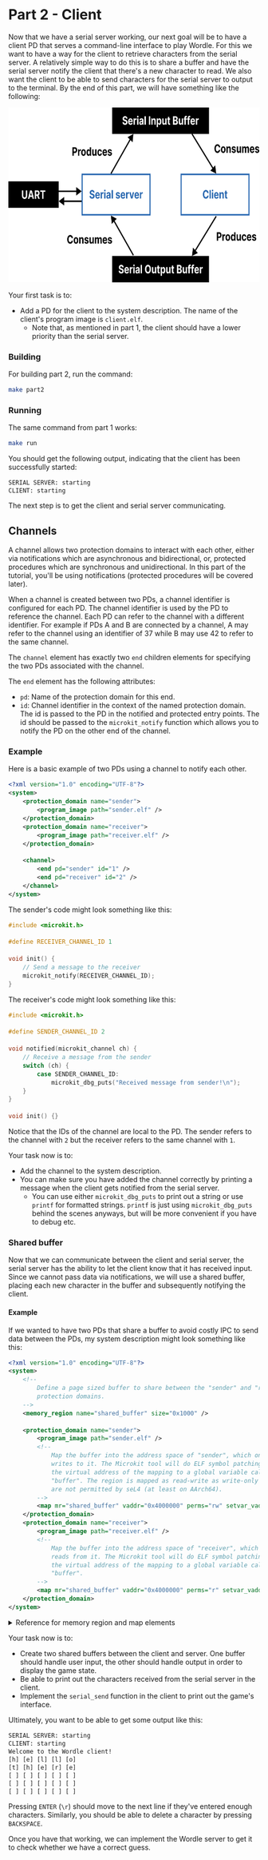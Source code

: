 # Part 2 - Client

Now that we have a serial server working, our next goal will be to have a client PD that serves a command-line interface to play Wordle. For this we want to have a way for the client to retrieve characters from the serial server. A relatively simple way to do this is to share a buffer and have the serial server notify the client that there's a new character to read. We also want the client to be able to send characters for the serial server
to output to the terminal. By the end of this part, we will have something like the following:

<p><img height="350" src="assets/part2/overview.svg" alt="Serial server and client overview" /></p>

<!-- [^1]: While it would be easier to just IPC five characters at a time, since the server has higher priority than the client, doing a protected procedure (same concept as IPC which will be explained later), is restricted in Microkit. See <a href="https://github.com/seL4/microkit/blob/main/docs/manual.md#protected-procedure-priorities" target="_blank">this section</a> in the manual for details. -->

Your first task is to:
* Add a PD for the client to the system description. The name of the client's program image is `client.elf`.
    * Note that, as mentioned in part 1, the client should have a lower priority than the serial server.

### Building

For building part 2, run the command:

```sh
make part2
```

### Running

The same command from part 1 works:
```sh
make run
```

You should get the following output, indicating that the client has been successfully started:
```
SERIAL SERVER: starting
CLIENT: starting
```

The next step is to get the client and serial server communicating.

## Channels

A channel allows two protection domains to interact with each other, either via notifications which are asynchronous and bidirectional, or, protected procedures which are synchronous and unidirectional. In this part of the tutorial, you'll be using notifications (protected procedures will be covered later).

When a channel is created between two PDs, a channel identifier is configured for each PD. The channel identifier is used by the PD to reference the channel. Each PD can refer to the channel with a different identifier. For example if PDs A and B are connected by a channel, A may refer to the channel using an identifier of 37 while B may use 42 to refer to the same channel.

The `channel` element has exactly two `end` children elements for specifying the two PDs associated with the channel.

The `end` element has the following attributes:

* `pd`: Name of the protection domain for this end.
* `id`: Channel identifier in the context of the named protection domain.
The id is passed to the PD in the notified and protected entry points. The id should be passed to the `microkit_notify` function which allows you to notify the PD on the other end of the channel.


### Example

Here is a basic example of two PDs using a channel to notify each other.

```xml
<?xml version="1.0" encoding="UTF-8"?>
<system>
    <protection_domain name="sender">
        <program_image path="sender.elf" />
    </protection_domain>
    <protection_domain name="receiver">
        <program_image path="receiver.elf" />
    </protection_domain>

    <channel>
        <end pd="sender" id="1" />
        <end pd="receiver" id="2" />
    </channel>
</system>
```

The sender's code might look something like this:
```c
#include <microkit.h>

#define RECEIVER_CHANNEL_ID 1

void init() {
    // Send a message to the receiver
    microkit_notify(RECEIVER_CHANNEL_ID);
}
```

The receiver's code might look something like this:
```c
#include <microkit.h>

#define SENDER_CHANNEL_ID 2

void notified(microkit_channel ch) {
    // Receive a message from the sender
    switch (ch) {
        case SENDER_CHANNEL_ID:
            microkit_dbg_puts("Received message from sender!\n");
    }
}

void init() {}
```

Notice that the IDs of the channel are local to the PD. The sender refers to the channel with `2` but the receiver refers to the same channel with `1`.

Your task now is to:
* Add the channel to the system description.
* You can make sure you have added the channel correctly by printing a message when the client gets notified from the serial server.
    * You can use either `microkit_dbg_puts` to print out a string or use `printf` for formatted strings. `printf` is just using `microkit_dbg_puts`
      behind the scenes anyways, but will be more convenient if you have to debug etc.

### Shared buffer

Now that we can communicate between the client and serial server, the serial server has the ability to let the client know that it has received input. Since we cannot pass data via notifications, we will use a shared buffer, placing each new character in the buffer and subsequently notifying the client.

#### Example

If we wanted to have two PDs that share a buffer to avoid costly IPC to send data between the PDs, my system description might look something like this:

```xml
<?xml version="1.0" encoding="UTF-8"?>
<system>
    <!--
        Define a page sized buffer to share between the "sender" and "receiver"
        protection domains.
    -->
    <memory_region name="shared_buffer" size="0x1000" />

    <protection_domain name="sender">
        <program_image path="sender.elf" />
        <!--
            Map the buffer into the address space of "sender", which only
            writes to it. The Microkit tool will do ELF symbol patching to set
            the virtual address of the mapping to a global variable called
            "buffer". The region is mapped as read-write as write-only mappings
            are not permitted by seL4 (at least on AArch64).
        -->
        <map mr="shared_buffer" vaddr="0x4000000" perms="rw" setvar_vaddr="buffer"/>
    </protection_domain>
    <protection_domain name="receiver">
        <program_image path="receiver.elf" />
        <!--
            Map the buffer into the address space of "receiver", which only
            reads from it. The Microkit tool will do ELF symbol patching to set
            the virtual address of the mapping to a global variable called
            "buffer".
        -->
        <map mr="shared_buffer" vaddr="0x4000000" perms="r" setvar_vaddr="buffer"/>
    </protection_domain>
</system>
```

<details><summary>Reference for memory region and map elements</summary>

`memory_region`:
* `name`: a unique name for the memory region.
* `size`: size of the memory region in bytes (must be a multiple of the page size).
* `page_size`: (optional) size of the pages used in the memory region; must be a supported page size if provided (4KiB or 2MiB on AArch64). By default it is 4KiB.
* `phys_addr`: (optional) the physical address for the start of the memory region.

`map`:
* `mr`: Identifies the memory region to map.
* `vaddr`: Identifies the virtual address at which to map the memory region to.
* `perms`: Identifies the permissions with which to map the memory region with. Can be any combination of r (read), w (write), and x (eXecute).
* `cached`: Determines if region is mapped with caching enabled or disabled. Defaults to true.
* `setvar_vaddr`: Specifies a symbol in the program image. This symbol will be rewritten with the virtual address of the memory region.
</details>

Your task now is to:
* Create two shared buffers between the client and server. One buffer should handle user input, the other should handle output in order to display the game state.
* Be able to print out the characters received from the serial server in the client.
* Implement the `serial_send` function in the client to print out the game's interface.

Ultimately, you want to be able to get some output like this:
```
SERIAL SERVER: starting
CLIENT: starting
Welcome to the Wordle client!
[h] [e] [l] [l] [o]
[t] [h] [e] [r] [e]
[ ] [ ] [ ] [ ] [ ]
[ ] [ ] [ ] [ ] [ ]
[ ] [ ] [ ] [ ] [ ]
```

Pressing `ENTER` (`\r`) should move to the next line if they've entered enough characters. Similarly, you should be able to delete a character by pressing `BACKSPACE`.

Once you have that working, we can implement the Wordle server to get it to check whether we have a correct guess.

